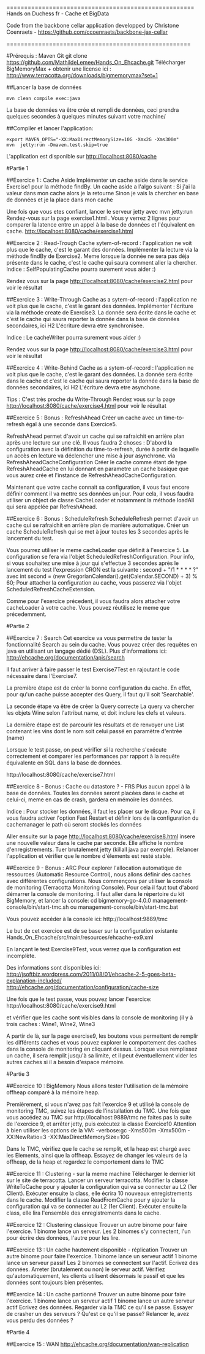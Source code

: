 =====================================================
Hands on Duchess fr - Cache et BigData

Code from the backbone cellar application developped by Christone Coenraets - https://github.com/ccoenraets/backbone-jax-cellar

====================================================

#Prérequis :
    Maven
    Git
    git clone https://github.com/MathildeLemee/Hands_On_Ehcache.git
    Télécharger BigMemoryMax  + obtenir une license ici : http://www.terracotta.org/downloads/bigmemorymax?set=1
    
##Lancer la base de données

    mvn clean compile exec:java

La base de données va être crée et rempli de données, ceci prendra quelques secondes à quelques minutes suivant votre machine/

##Compiler et lancer l'application:

    export MAVEN_OPTS="-XX:MaxDirectMemorySize=10G -Xmx2G -Xms300m"
    mvn  jetty:run -Dmaven.test.skip=true
L'application est disponible sur [http://localhost:8080/cache](http://localhost:8080/cache)


#Partie 1

##Exercice 1 :  Cache Aside
Implémenter un cache aside dans le service Exercise1 pour la méthode findBy.
Un cache aside a l'algo suivant :
Si j'ai la valeur dans mon cache alors je la retourne
Sinon je vais la chercher en base de données et je la place dans mon cache

Une fois que vous etes confiant, lancer le serveur jetty avec mvn jetty:run
Rendez-vous sur la page exercise1.html  .
Vous y verrez 2 lignes pour comparer la latence entre un appel à la base de données et l'équivalent en cache.
[http://localhost:8080/cache/exercise1.html](http://localhost:8080/cache/exercise1.html)

##Exercice 2 :  Read-Trough
Cache sytem-of-record : l'application ne voit plus que le cache, c'est le garant des données.
Implémenter la lecture via la méthode findBy de Exercise2. Meme lorsque la donnée ne sera pas déja présente dans le cache,
c'est le cache qui saura comment aller la chercher.
Indice : SelfPopulatingCache pourra surement vous aider :)


Rendez vous sur la page [http://localhost:8080/cache/exercise2.html](http://localhost:8080/cache/exercise2.html) pour voir le résultat

##Exercice 3 : Write-Through
Cache as a sytem-of-record : l'application ne voit plus que le cache, c'est le garant des données.
Implémenter l'écriture via la méthode create de Exercise3. La donnée sera écrite dans le cache et c'est le cache qui saura reporter la donnée dans la base de données secondaires, ici H2
L'écriture devra etre synchronisée.
 
Indice : Le cacheWriter pourra surement vous aider :)
 
Rendez vous sur la page [http://localhost:8080/cache/exercise3.html](http://localhost:8080/cache/exercise3.html) pour voir le résultat

##Exercice 4 : Write-Behind
Cache as a sytem-of-record : l'application ne voit plus que le cache, c'est le garant des données.
La donnée sera écrite dans le cache et c'est le cache qui saura reporter la donnée dans la base de données secondaires, ici H2
L'écriture devra etre asynchone.

Tips : C'est très proche du Write-Through
Rendez vous sur la page [http://localhost:8080/cache/exercise4.html](http://localhost:8080/cache/exercise4.html) pour voir le résultat


##Exercice 5 : Bonus : RefreshAhead
Créer un cache avec un time-to-refresh égal à une seconde dans Exercice5.

RefreshAhead permet d'avoir un cache qui se rafraichit en arrière plan après une lecture sur une clé.
Il vous faudra 2 choses :
D'abord la configuration avec la définition du time-to-refresh, durée à partir de laquelle un accès en lecture va déclencher une mise à jour asynchrone.
via RefreshAheadCacheConfiguration
Créer le cache comme étant de type RefreshAheadCache en lui donnant en parametre un cache basique que vous aurez crée et l'instance de  RefreshAheadCacheConfiguration.

Maintenant que votre cache connait sa configuration, il vous faut encore définir comment il va mettre ses données un jour.
Pour cela, il vous faudra utiliser un object de classe CacheLoader et notamment la méthode loadAll qui sera appelée par RefreshAhead.


##Exercice 6 : Bonus : ScheduleRefresh
ScheduleRefresh permet d'avoir un cache qui se rafraichit en arrière plan de manière automatique.
Créer un cache ScheduleRefresh qui se met à jour toutes les 3 secondes après le lancement du test.

Vous pourrez utiliser le meme cacheLoader que définit à l'exercice 5.
La configuration se fera via l'objet ScheduledRefreshConfiguration.
Pour info, si vous souhaitez une mise à jour qui s'effectue 3 secondes après le lancement du test l'expression CRON est la suivante : second + "/1 * * * * ?" avec  int second = (new GregorianCalendar().get(Calendar.SECOND) + 3) % 60;
Pour attacher la configuration au cache, vous passerez via l'objet  ScheduledRefreshCacheExtension.

Comme pour l'exercice précedent, il vous faudra alors attacher votre cacheLoader à votre cache. Vous pouvez réutilisez le meme que précedemment.


#Partie 2

##Exercice 7 : Search
Cet exercice va vous permettre de tester la fonctionnalité Search au sein du cache. Vous pouvez créer des requêtes en java en utilisant un langage dédié (DSL).
Plus d'informations ici:
http://ehcache.org/documentation/apis/search

Il faut arriver à faire passer le test Exercise7Test en rajoutant le code nécessaire dans l'Exercise7.

La première étape est de créer la bonne configuration du cache.
En effet, pour qu'un cache puisse accepter des Query, il faut qu'il soit 'Searchable'.

La seconde étape va être de créer la Query correcte
La query va chercher les objets Wine selon l'attribut name, et doit inclure les clefs et valeurs.

La dernière étape est de parcourir les résultats et de renvoyer une List<Wine> contenant les vins dont le nom soit celui passé en paramètre d'entrée (name)

Lorsque le test passe, on peut vérifier si la recherche s'exécute correctement et comparer les performances par rapport à la requête équivalente en SQL dans la base de données.

http://localhost:8080/cache/exercise7.html


##Exercice 8 - Bonus : Cache ou datastore ? - FRS
Plus aucun appel à la base de données.
Toutes les données seront placées dans le cache et celui-ci, meme en cas de crash, gardera en mémoire les données.

Indice : Pour stocker les données, il faut les placer sur le disque. Pour ca, il vous faudra activer l'option Fast Restart
et définir lors de la configuration du cachemanager le path où seront stockés les données

Aller ensuite sur la page [http://localhost:8080/cache/exercise8.html](http://localhost:8080/cache/exercise8.html) insere une nouvelle valeur dans le cache par seconde. Elle affiche le nombre d'enregistrements.
Tuer brutalement jetty (killall java par exemple).
Relancer l'application et vérifier que le nombre d'élements est resté stable.


##Exercice 9 - Bonus : ARC
Pour explorer l'allocation automatique de ressources (Automatic Resource Control), nous allons définir des caches avec différentes configurations.
Nous commençons par utiliser la console de monitoring (Terracotta Monitoring Console).
Pour cela il faut tout d'abord démarrer la console de monitoring.
Il faut aller dans le répertoire du kit BigMemory, et lancer la console:
   cd bigmemory-go-4.0.0
   management-console/bin/start-tmc.sh
      ou
   management-console/bin/start-tmc.bat

Vous pouvez accéder à la console ici:
   http://localhost:9889/tmc

Le but de cet exercice est de se baser sur la configuration existante
   Hands_On_Ehcache/src/main/resources/ehcache-ex9.xml

En lançant le test Exercise9Test, vous verrez que la configuration est incomplète.

Des informations sont disponibles ici:
http://jsoftbiz.wordpress.com/2011/08/01/ehcache-2-5-goes-beta-explanation-included/
http://ehcache.org/documentation/configuration/cache-size

Une fois que le test passe, vous pouvez lancer l'exercice:
    http://localhost:8080/cache/exercise9.html

et vérifier que les cache sont visibles dans la console de monitoring (il y à trois caches : Wine1, Wine2, Wine3

A partir de là, sur la page exercise9, les boutons vous permettent de remplir les différents caches et vous pouvez explorer le comportement des caches dans la console de monitoring en cliquant dessus.
Lorsque vous remplissez un cache, il sera remplit jusqu'à sa limite, et il peut éventuellement vider les autres caches si il a besoin d'espace mémoire.

#Partie 3

##Exercice 10 : BigMemory
Nous allons tester l'utilisation de la mémoire offheap comparé à la mémoire heap.

Premièrement, si vous n'avez pas fait l'exercice 9 et utilisé la console de monitoring TMC, suivez les étapes de l'installation du TMC.
Une fois que vous accédez au TMC sur
 http://localhost:9889/tmc
ne faites pas la suite de l'exercice 9, et arrêter jetty, puis exécutez la classe Exercice10
Attention à bien utiliser les options de la VM:
   -verbose:gc -Xms500m -Xmx500m  -XX:NewRatio=3 -XX:MaxDirectMemorySize=10G

Dans le TMC, vérifiez que le cache se remplit, et la heap est chargé avec les Elements, ainsi que la offheap.
Essayez de changer les valeurs de la offheap, de la heap et regardez le comportement dans le TMC

##Exercice 11 : Clustering - sur la meme machine
Télécharger le dernier kit sur le site de terracotta.
Lancer un serveur terracotta.
Modifier la classe WriteToCache pour y ajouter la configuration qui va se connecter au L2 (1er Client). Exécuter ensuite la class, elle écrira 10 nouveaux enregistrements dans le cache.
Modifier la classe ReadFromCache pour y ajouter la configuration qui va se connecter au L2 (1er Client). Exécuter ensuite la class, elle lira l'ensemble des enregistrements dans le cache.

##Exercice 12 : Clustering classique
Trouver un autre binome pour faire l'exercice.
1 binome lance un serveur.
Les 2 binomes s'y connectent, l'un pour écrire des données, l'autre pour les lire.

##Exercice 13 : Un cache hautement disponible - réplication
Trouver un autre binome pour faire l'exercice.
1 binome lance un serveur actif
1 binome lance un serveur passif
Les 2 binomes se connectent sur l'actif.
Ecrivez des données.
Arreter (brutalement ou non) le serveur actif.
Vérifiez qu'automatiquement, les clients utilisent désormais le passif et que les données sont toujours bien
présentes.

##Exercice 14 : Un cache partionné
Trouver un autre binome pour faire l'exercice.
1 binome lance un serveur actif
1 binome lance un autre serveur actif
Ecrivez des données.
Regarder via la TMC ce qu'il se passe.
Essayer de crasher un des serveurs ? Qu'est ce qu'il se passe?
Relancer le, avez vous perdu des données ?


#Partie 4

##Exercice 15  : WAN http://ehcache.org/documentation/wan-replication

